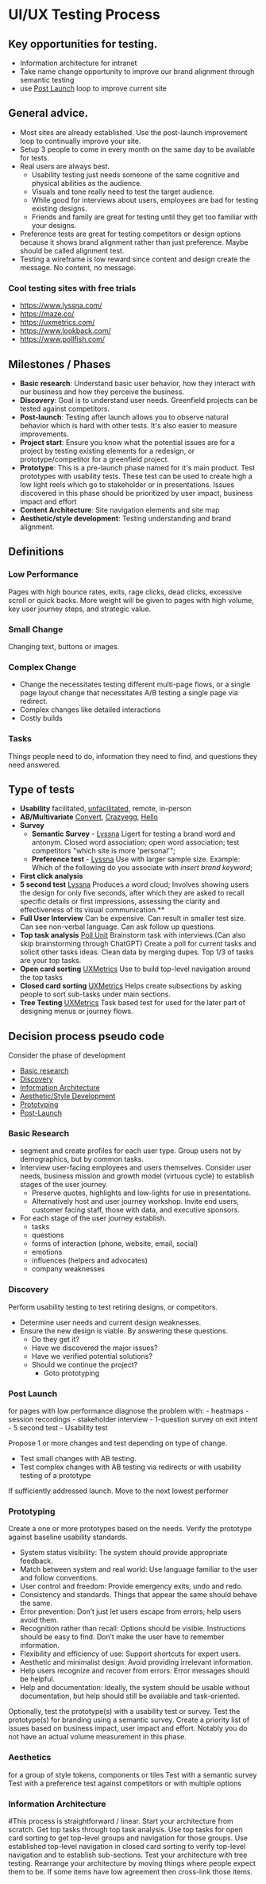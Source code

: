 # UI/UX Testing Process
## Key opportunities for testing.
- Information architecture for intranet
- Take name change opportunity to improve our brand alignment through semantic testing
- use [Post Launch](#post-launch) loop to improve current site

## General advice.
- Most sites are already established. Use the post-launch improvement loop to continually improve your site.
- Setup 3 people to come in every month on the same day to be available for tests.
- Real users are always best.
    - Usability testing just needs someone of the same cognitive and physical abilities as the audience.
    - Visuals and tone really need to test the target audience.
    - While good for interviews about users, employees are bad for testing existing designs.
    - Friends and family are great for testing until they get too familiar with your designs.
- Preference tests are great for testing competitors or design options because it shows brand alignment rather than just preference. Maybe should be called alignment test.
- Testing a wireframe is low reward since content and design create the message. No content, no message.

### Cool testing sites with free trials
- https://www.lyssna.com/
- https://maze.co/
- https://uxmetrics.com/
- https://www.lookback.com/
- https://www.pollfish.com/


## Milestones / Phases
- **Basic research**: Understand basic user behavior, how they interact with our business and how they perceive the business.
- **Discovery**: Goal is to understand user needs.  Greenfield projects can be tested against competitors.
- **Post-launch**: Testing after launch allows you to observe natural behavior which is hard with other tests. It's also easier to measure improvements.
- **Project start**: Ensure you know what the potential issues are for a project by testing existing elements for a redesign, or prototype/competitor for a greenfield project.
- **Prototype**: This is a pre-launch phase named for it's main product. Test prototypes with usability tests. These test can be used to create high a low light reels which go to stakeholder or in presentations. Issues discovered in this phase should be prioritized by user impact, business impact and effort
- **Content Architecture**: Site navigation elements and site map
- **Aesthetic/style development**: Testing understanding and brand alignment.

## Definitions
### Low Performance

  Pages with high bounce rates, exits, rage clicks,
  dead clicks, excessive scroll or quick backs.
  More weight will be given to pages with 
  high volume, key user journey steps, and strategic value.

### Small Change
  Changing text, buttons or images.

### Complex Change
  - Change the necessitates testing different multi-page flows,
  or a single page layout change that necessitates A/B testing a single page via redirect.
  - Complex changes like detailed interactions
  - Costly builds

### Tasks
  Things people need to do, information they need to find, and questions they need answered.

## Type of tests
- **Usability** facilitated, [unfacilitated](https://lookback.io), remote, in-person
- **AB/Multivariate** [Convert](https://convert.com), [Crazyegg](https://crazyegg.com), [Hello](https://helio.app/)
- **Survey**
  - **Semantic Survey** - [Lyssna](https://www.lyssna.com/) Ligert for testing a brand word and antonym. Closed word association; open word association; test competitors "which site is more 'personal'";
  - **Preference test** - [Lyssna](https://www.lyssna.com/) Use with larger sample size. Example: Which of the following do you associate with _insert brand keyword_;
- **First click analysis**
- **5 second test** [Lyssna](https://www.lyssna.com/) Produces a word cloud; Involves showing users the design for only five seconds, after which they are asked to recall specific details or first impressions, assessing the clarity and effectiveness of its visual communication.**
- **Full User Interview** Can be expensive. Can result in smaller test size. Can see non-verbal language. Can ask follow up questions.
- **Top task analysis** [Poll Unit](https://pollunit.com/en) Brainstorm task with interviews.(Can also skip brainstorming through ChatGPT) Create a poll for current tasks and solicit other tasks ideas. Clean data by merging dupes. Top 1/3 of tasks are your top tasks.
- **Open card sorting** [UXMetrics](https://uxmetrics.com/) Use to build top-level navigation around the top tasks
- **Closed card sorting** [UXMetrics](https://uxmetrics.com/) Helps create subsections by asking people to sort sub-tasks under main sections.
- **Tree Testing** [UXMetrics](https://uxmetrics.com/) Task based test for used for the later part of designing menus or journey flows.

## Decision process pseudo code
Consider the phase of development
  - [Basic research](#basic-research)
  - [Discovery](#discovery)
  - [Information Architecture](#information-architecture)
  - [Aesthetic/Style Development](#aesthetics)
  - [Prototyping](#prototyping)
  - [Post-Launch](#post-launch)

### Basic Research
  - segment and create profiles for each user type. Group users not by demographics, but by common tasks.
  - Interview user-facing employees and users themselves. Consider user needs, business mission and growth model (virtuous cycle) to establish stages of the user journey.
    - Preserve quotes, highlights and low-lights for use in presentations.
    - Alternatively host and user journey workshop. Invite end users, customer facing staff, those with data, and executive sponsors.
  - For each stage of the user journey establish.
      - tasks
      - questions
      - forms of interaction (phone, website, email, social)
      - emotions
      - influences (helpers and advocates)
      - company weaknesses

### Discovery
Perform usability testing to test retiring designs, or competitors.
  - Determine user needs and current design weaknesses.
  - Ensure the new design is viable. By answering these questions.
    - Do they get it?
    - Have we discovered the major issues?
    - Have we verified potential solutions?
    - Should we continue the project?
      - Goto prototyping

### Post Launch
for pages with low performance diagnose the problem with:
    - heatmaps
    - session recordings
    - stakeholder interview
    - 1-question survey on exit intent
    - 5 second test
    - Usability test

Propose 1 or more changes and test depending on type of change.
  - Test small changes with AB testing.
  - Test complex changes with AB testing via redirects or with usability testing of a prototype

If sufficiently addressed launch. Move to the next lowest performer

### Prototyping
Create a one or more prototypes based on the needs.
Verify the prototype against baseline usability standards.
- System status visibility: The system should provide appropriate feedback.
- Match between system and real world: Use language familiar to the user and follow conventions.
- User control and freedom: Provide emergency exits, undo and redo.
- Consistency and standards. Things that appear the same should behave the same.
- Error prevention: Don’t just let users escape from errors; help users avoid them.
- Recognition rather than recall: Options should be visible. Instructions should be easy to find. Don’t make the user have to remember information.
- Flexibility and efficiency of use: Support shortcuts for expert users.
- Aesthetic and minimalist design: Avoid providing irrelevant information.
- Help users recognize and recover from errors: Error messages should be helpful.
- Help and documentation: Ideally, the system should be usable without documentation, but help should still be available and task-oriented.

Optionally, test the prototype(s) with a usability test or survey.
Test the prototype(s) for branding using a semantic survey.
Create a priority list of issues based on business impact, user impact and effort. Notably you do not have an actual volume measurement in this phase.

### Aesthetics
for a group of style tokens, components or tiles
  Test with a semantic survey
  Test with a preference test against competitors or with multiple options

### Information Architecture
#This process is straightforward / linear.
Start your architecture from scratch.
Get top tasks through top task analysis.
Use top tasks for open card sorting to get top-level groups and navigation for those groups.
Use established top-level navigation in closed card sorting to verify top-level navigation and to establish sub-sections.
Test your architecture with tree testing.
Rearrange your architecture by moving things where people expect them to be.
If some items have low agreement then cross-link those items.
